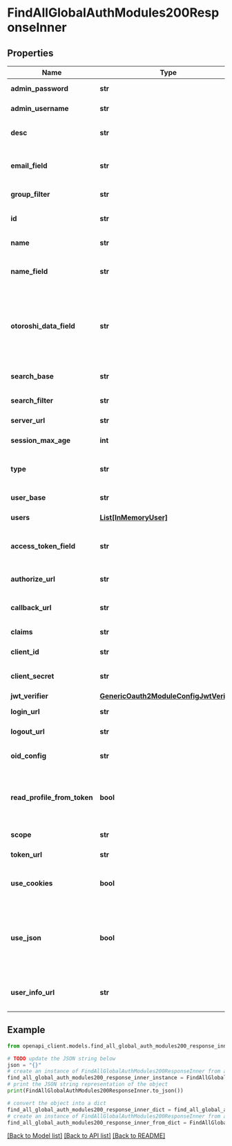 # FindAllGlobalAuthModules200ResponseInner


## Properties

Name | Type | Description | Notes
------------ | ------------- | ------------- | -------------
**admin_password** | **str** | The admin password | 
**admin_username** | **str** | The admin username | 
**desc** | **str** | Description of the config | 
**email_field** | **str** | Field name to get email from user profile | 
**group_filter** | **str** | Filter for groups | 
**id** | **str** | Unique id of the config | 
**name** | **str** | Name of the config | 
**name_field** | **str** | Field name to get name from user profile | 
**otoroshi_data_field** | **str** | Field name to get otoroshi metadata from. You can specify sub fields using | as separator | 
**search_base** | **str** | LDAP search base | 
**search_filter** | **str** | Filter for users | 
**server_url** | **str** | URL of the ldap server | 
**session_max_age** | **int** | Max age of the session | 
**type** | **str** | Type of settings. value is oauth2 | 
**user_base** | **str** | LDAP user base DN | 
**users** | [**List[InMemoryUser]**](InMemoryUser.md) | List of users | 
**access_token_field** | **str** | Field name to get access token | 
**authorize_url** | **str** | OAuth authorize URL | 
**callback_url** | **str** | Otoroshi callback URL | 
**claims** | **str** | The claims of the token | [optional] 
**client_id** | **str** | OAuth Client id | 
**client_secret** | **str** | OAuth Client secret | 
**jwt_verifier** | [**GenericOauth2ModuleConfigJwtVerifier**](GenericOauth2ModuleConfigJwtVerifier.md) |  | [optional] 
**login_url** | **str** | OAuth login URL | 
**logout_url** | **str** | OAuth logout URL | 
**oid_config** | **str** | URL of the OIDC config. file | [optional] 
**read_profile_from_token** | **bool** | The user profile will be read from the JWT token in id_token | [optional] 
**scope** | **str** | The scope of the token | [optional] 
**token_url** | **str** | OAuth token URL | 
**use_cookies** | **bool** | Use for redirection to actual service | [optional] 
**use_json** | **bool** | Use JSON or URL Form Encoded as payload with the OAuth provider | [optional] 
**user_info_url** | **str** | OAuth userinfo to get user profile | 

## Example

```python
from openapi_client.models.find_all_global_auth_modules200_response_inner import FindAllGlobalAuthModules200ResponseInner

# TODO update the JSON string below
json = "{}"
# create an instance of FindAllGlobalAuthModules200ResponseInner from a JSON string
find_all_global_auth_modules200_response_inner_instance = FindAllGlobalAuthModules200ResponseInner.from_json(json)
# print the JSON string representation of the object
print(FindAllGlobalAuthModules200ResponseInner.to_json())

# convert the object into a dict
find_all_global_auth_modules200_response_inner_dict = find_all_global_auth_modules200_response_inner_instance.to_dict()
# create an instance of FindAllGlobalAuthModules200ResponseInner from a dict
find_all_global_auth_modules200_response_inner_from_dict = FindAllGlobalAuthModules200ResponseInner.from_dict(find_all_global_auth_modules200_response_inner_dict)
```
[[Back to Model list]](../README.md#documentation-for-models) [[Back to API list]](../README.md#documentation-for-api-endpoints) [[Back to README]](../README.md)


